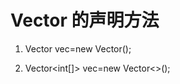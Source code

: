 # Vector 的声明方法
1. Vector<Integer> vec=new Vector<Integer>();

2. Vector<int[]> vec=new Vector<>();


